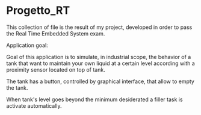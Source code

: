 # Progetto_RT
This collection of file is the result of my project, developed in order to pass the 
Real Time Embedded System exam.

Application goal:

Goal of this application is to simulate, in industrial scope, the behavior of a tank
that want to maintain your own liquid at a certain level according with a proximity sensor
located on top of tank.

The tank has a button, controlled by graphical interface, that allow to empty the tank.

When tank's level goes beyond the minimum desiderated a filler task is activate automatically.

